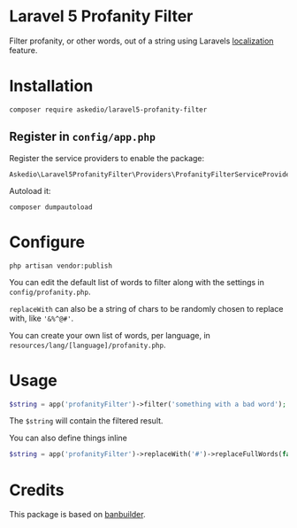 # Laravel 5 Profanity Filter
Filter profanity, or other words, out of a string using Laravels [localization](https://laravel.com/docs/5.3/localization) feature.

# Installation
```
composer require askedio/laravel5-profanity-filter
```
## Register in `config/app.php`
Register the service providers to enable the package:
```
Askedio\Laravel5ProfanityFilter\Providers\ProfanityFilterServiceProvider::class,
```

Autoload it:
```
composer dumpautoload
```

# Configure
```
php artisan vendor:publish
```

You can edit the default list of words to filter along with the settings in `config/profanity.php`.

`replaceWith` can also be a string of chars to be randomly chosen to replace with, like `'&%^@#'`.

You can create your own list of words, per language, in `resources/lang/[language]/profanity.php`.

# Usage
```php
$string = app('profanityFilter')->filter('something with a bad word');
```
The `$string` will contain the filtered result.

You can also define things inline
```php
$string = app('profanityFilter')->replaceWith('#')->replaceFullWords(false)->filter('something with a bad word'));
```

# Credits
This package is based on [banbuilder](https://github.com/snipe/banbuilder).